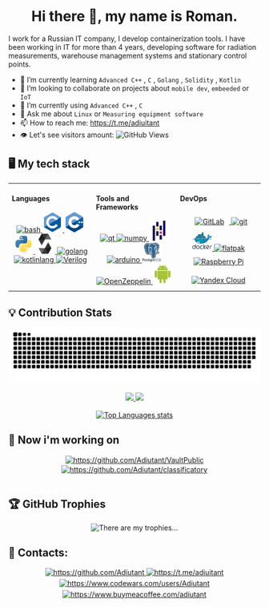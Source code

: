 <h1 align="center">Hi there 👋, my name is Roman.</h1>
  
I work for a Russian IT company, I develop containerization tools. I have been working in IT for more than 4 years, developing software for radiation measurements, warehouse management systems and stationary control points.



- 🌱 I’m currently learning  `Advanced C++` , `C` , `Golang` , `Solidity` , `Kotlin`
- 👯 I’m looking to collaborate on projects about `mobile dev`, `embeeded` or `IoT`
- 🤔 I’m currently using `Advanced C++` , `C`
- 💬 Ask me about `Linux` or `Measuring equipment software`
- 📫 How to reach me: https://t.me/adiuitant
- 👁️ Let's see visitors amount: ![GitHub Views](https://komarev.com/ghpvc/?username=Adiutant)

<h2 align="left">🖥 My tech stack</h2>

<table><tr><td valign="top" width="33%">

#### Languages
<div align="center">  
  <a href="https://www.gnu.org/software/bash/" target="_blank" rel="noreferrer"> 
  <img src="https://www.vectorlogo.zone/logos/gnu_bash/gnu_bash-icon.svg" alt="bash" width="40" height="40"/> 
  </a> 

  <a href="https://www.w3schools.com/c/" target="_blank" rel="noreferrer"> 
  <img src="https://raw.githubusercontent.com/devicons/devicon/master/icons/c/c-original.svg" alt="c" width="40" height="40"/> 
  </a>

  <a href="https://www.w3schools.com/cpp/" target="_blank" rel="noreferrer"> 
  <img src="https://raw.githubusercontent.com/devicons/devicon/master/icons/cplusplus/cplusplus-original.svg" alt="cplusplus" width="40" height="40"/> 
  </a>

  <a href="https://www.python.org/" target="_blank" rel="noreferrer"> 
  <img src="https://raw.githubusercontent.com/devicons/devicon/master/icons/python/python-original.svg" alt="python" width="40" height="40"/> 
  </a>
  <a href="https://soliditylang.org/" target="_blank" rel="noreferrer"> 
  <img src="https://raw.githubusercontent.com/devicons/devicon/master/icons/solidity/solidity-original.svg" alt="solidity" width="40" height="40"/> 
  </a>

  <a href="https://go.dev" target="_blank" rel="noreferrer"> 
  <img src="https://www.vectorlogo.zone/logos/golang/golang-icon.svg" alt="golang" width="40" height="40"/> 
  </a>

  <a href="https://kotlinlang.org/" target="_blank" rel="noreferrer"> 
  <img src="https://www.vectorlogo.zone/logos/kotlinlang/kotlinlang-icon.svg" alt="kotlinlang" width="40" height="40"/> 
  </a>

  <a href="https://docstech.ru/category/docsverilog/" target="_blank" rel="noreferrer"> 
  <img src="https://svgshare.com/i/uRh.svg" alt="Verilog" width="40" height="40"/> 
  </a>
</div>

</td><td valign="top" width="33%">

#### Tools and Frameworks
<div align="center">
  <a href="https://www.qt.io/" target="_blank" rel="noreferrer"> 
  <img src="https://upload.wikimedia.org/wikipedia/commons/0/0b/Qt_logo_2016.svg" alt="qt" width="40" height="40"/> 
  </a> 

  <a href="https://numpy.org/" target="_blank" rel="noreferrer"> 
  <img src="https://www.vectorlogo.zone/logos/numpy/numpy-icon.svg" alt="numpy" width="40" height="40"/> 
  </a> 

  <a href="https://pandas.pydata.org/" target="_blank" rel="noreferrer"> 
  <img src="https://raw.githubusercontent.com/devicons/devicon/2ae2a900d2f041da66e950e4d48052658d850630/icons/pandas/pandas-original.svg" alt="pandas" width="40" height="40"/> 
  </a>
  
  <a href="https://www.arduino.cc/" target="_blank" rel="noreferrer"> 
  <img src="https://cdn.worldvectorlogo.com/logos/arduino-1.svg" alt="arduino" width="40" height="40"/> 
  </a>

  <a href="https://www.postgresql.org" target="_blank" rel="noreferrer"> 
  <img src="https://raw.githubusercontent.com/devicons/devicon/master/icons/postgresql/postgresql-original-wordmark.svg" alt="postgresql" width="40" height="40"/> 
  </a>
  
  <a href="https://docs.openzeppelin.com/" target="_blank" rel="noreferrer"> 
  <img src="https://avatars.githubusercontent.com/u/20820676?s=200&v=4" alt="OpenZeppelin" width="40" height="40"/> 
  </a>
  
  <a href="https://www.android.com/" target="_blank" rel="noreferrer"> 
  <img src="https://raw.githubusercontent.com/devicons/devicon/master/icons/android/android-original.svg" alt="android" width="40" height="40"/> 
  </a>

</div>

</td><td valign="top" width="33%">

#### DevOps
<div align="center">
  <a href="https://about.gitlab.com/" target="_blank">
  <img style="margin: 10px" src="https://profilinator.rishav.dev/skills-assets/gitlab.svg" alt="GitLab" height="50" />
  </a>

  <a href="https://git-scm.com/" target="_blank" rel="noreferrer"> 
  <img src="https://www.vectorlogo.zone/logos/git-scm/git-scm-icon.svg" alt="git" width="40" height="40"/> 
  </a> 

  <a href="https://www.docker.com/" target="_blank" rel="noreferrer"> 
  <img src="https://raw.githubusercontent.com/devicons/devicon/master/icons/docker/docker-original-wordmark.svg" alt="docker" width="40" height="40"/> 
  </a> 

  <a href="https://flatpak.org/" target="_blank" rel="noreferrer"> 
  <img src="https://upload.wikimedia.org/wikipedia/commons/8/8a/Flatpak_Logo.svg" alt="flatpak" width="40" height="40"/> 
  </a> 
  
  <a href="https://www.raspberrypi.org/" target="_blank">
  <img style="margin: 10px" src="https://profilinator.rishav.dev/skills-assets/raspberrypi.png" alt="Raspberry Pi" height="50" />
  </a>

  <a href="https://cloud.yandex.ru/ru/" target="_blank">
  <img style="margin: 10px" src="https://storage.yandexcloud.net/cloud-www-assets/region-assets/ru/light/desktop/logo.svg" alt="Yandex Cloud"  width="60" height="50" />
  </a>
  
</div>

</td></tr></table>

<h2 align="left">💡 Contribution Stats</h2>
<div align="center">
  <a href="https://github.com/Adiutant/Adiutant/blob/output/github-contribution-grid-snake.svg" rel="noreferrer">
  <img src="https://github.com/Adiutant/Adiutant/blob/output/github-contribution-grid-snake.svg"> 
  </a>
</div>

</br>

<div align="center">
  <a href="https://github-readme-stats.vercel.app/api?username=Adiutant&show_icons=true&locale=en" rel="noreferrer">
  <img src="https://github-readme-stats.vercel.app/api?username=Adiutant&show_icons=true&locale=en" width="380" />
  </a>
  
  <a href="https://github-readme-streak-stats.herokuapp.com/?user=Adiutant&show_icons=true&locale=en" rel="noreferrer">
  <img src="https://github-readme-streak-stats.herokuapp.com/?user=Adiutant&show_icons=true&locale=en" width="400" />
  </a>
</div>

</br>

<div align="center">
  <a href="https://github-readme-stats-git-masterrstaa-rickstaa.vercel.app/api/top-langs/?username=Adiutant&langs_count=7&hide=Jupyter%20Notebook&hide_border=true&layout=compact" rel="noreferrer" />
  <img src="https://github-readme-stats-git-masterrstaa-rickstaa.vercel.app/api/top-langs/?username=Adiutant&langs_count=7&hide=Jupyter%20Notebook&hide_border=true&layout=compact" alt="Top Languages stats" width="320" />
  </a>
</div>

## 🏡 Now i'm working on

<div align="center">
  <a href="https://github.com/Adiutant/VaultPublic">
  <img src="https://github-readme-stats-git-masterrstaa-rickstaa.vercel.app/api/pin/?username=Adiutant&repo=VaultPublic&theme=buefy"
                                                    alt="https://github.com/Adiutant/VaultPublic" align="center" />
  </a>
  
  <a href="https://github.com/Adiutant/classificatory">
  <img src="https://github-readme-stats-git-masterrstaa-rickstaa.vercel.app/api/pin/?username=Adiutant&repo=classificatory&theme=buefy" 
                                                    alt="https://github.com/Adiutant/classificatory" align="center" />
  </a>
</div>

</br>
</div>

## 🏆 GitHub Trophies

<div align="center">
  <img src="https://github-profile-trophy.vercel.app/?username=Adiutant&no-frame=false&no-bg=true&margin-w=3" 
                                                    alt="There are my trophies..." />
</div>

## 📩 Contacts:

<div align="center" width=100>
  <a href="https://github.com/Adiutant" target="_blank">
  <img src=https://img.shields.io/badge/github-Adiutant-%2324292e.svg?&style=plastic&logo=github&logoColor=white alt="https://github.com/Adiutant" style="margin-bottom: 5px;" />
  </a>
  
  
  <a href="https://t.me/adiuitant" target="_blank">
  <img src="https://img.shields.io/badge/Telegram-@adiutant-33A8E3?&style=plastic&logo=telegram&logoColor=white" alt="https://t.me/adiuitant" style="margin-bottom: 5px;" />
  </a>
  
</div>

<div align="center" width=100>                                                                        
  <a href="https://www.codewars.com/users/Adiutant" target="_blank" style="display: inline-block;">
  <img src="https://img.shields.io/badge/Codewars-Adiutant-B1361E?style=plastic&logo=Codewars&logoColor=white" alt="https://www.codewars.com/users/Adiutant" style="margin-bottom: 5px;" />
  </a>
</div>

<div align="center" width=100>
  <a href="https://www.buymeacoffee.com/adiutant" target="_blank" style="display: inline-block;">
  <img src="https://img.shields.io/badge/Donate-Buy%20Me%20A%20Coffee-orange.svg?style=plastic&logo=buymeacoffee" alt="https://www.buymeacoffee.com/adiutant" style="margin-bottom: 5px;" />
  </a>
</div>


